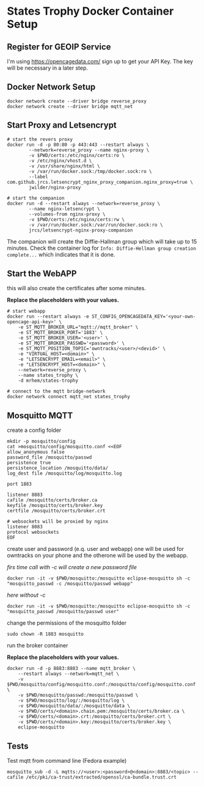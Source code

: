 # States Trophy Docker Container Setup

## Register for GEOIP Service
I'm using https://opencagedata.com/
sign up to get your API Key. The key will be necessary in a later step.

## Docker Network Setup
```
docker network create --driver bridge reverse_proxy
docker network create --driver bridge mqtt_net
```

## Start Proxy and Letsencrypt
```
# start the revers proxy
docker run -d -p 80:80 -p 443:443 --restart always \
        --network=reverse_proxy --name nginx-proxy \
        -v $PWD/certs:/etc/nginx/certs:ro \
        -v /etc/nginx/vhost.d \
        -v /usr/share/nginx/html \
        -v /var/run/docker.sock:/tmp/docker.sock:ro \
        --label com.github.jrcs.letsencrypt_nginx_proxy_companion.nginx_proxy=true \
        jwilder/nginx-proxy

# start the companion
docker run -d --restart always --network=reverse_proxy \
        --name nginx-letsencrypt \
        --volumes-from nginx-proxy \
        -v $PWD/certs:/etc/nginx/certs:rw \
        -v /var/run/docker.sock:/var/run/docker.sock:ro \
        jrcs/letsencrypt-nginx-proxy-companion
```
The companion will create the Diffie-Hallman group which will take up to 15 minutes.
Check the container log for `Info: Diffie-Hellman group creation complete...` which indicates that it is done.


## Start the WebAPP
this will also create the certificates after some minutes.

**Replace the placeholders with your values.**
```
# start webapp
docker run --restart always -e ST_CONFIG_OPENCAGEDATA_KEY='<your-own-opencage-api-key>' \
    -e ST_MQTT_BROKER_URL="mqtt://mqtt_broker" \
    -e ST_MQTT_BROKER_PORT='1883' \
    -e ST_MQTT_BROKER_USER='<user>' \
    -e ST_MQTT_BROKER_PASSWD='<password>' \
    -e ST_MQTT_POSITION_TOPIC='owntracks/<user>/<devid>' \
    -e "VIRTUAL_HOST=<domain>" \
    -e "LETSENCRYPT_EMAIL=<email>" \
    -e "LETSENCRYPT_HOST=<domain>" \
    --network=reverse_proxy \
    --name states_trophy \
    -d mrhem/states-trophy

# connect to the mqtt bridge-network
docker network connect mqtt_net states_trophy
```

## Mosquitto MQTT
create a config folder
```
mkdir -p mosquitto/config
cat >mosquitto/config/mosquitto.conf <<EOF
allow_anonymous false
password_file /mosquitto/passwd
persistence true
persistence_location /mosquitto/data/
log_dest file /mosquitto/log/mosquitto.log

port 1883

listener 8883
cafile /mosquitto/certs/broker.ca
keyfile /mosquitto/certs/broker.key
certfile /mosquitto/certs/broker.crt

# websockets will be proxied by nginx
listener 8083
protocol websockets
EOF
```

create user and password (e.q. user and webapp)
one will be used for owntracks on your phone and the otherone will be used by the webapp.

*firs time call with -c will create a new password file*
```
docker run -it -v $PWD/mosquitto:/mosquitto eclipse-mosquitto sh -c "mosquitto_passwd -c /mosquitto/passwd webapp"
```
*here without -c*
```
docker run -it -v $PWD/mosquitto:/mosquitto eclipse-mosquitto sh -c "mosquitto_passwd /mosquitto/passwd user"
```

change the permissions of the mosquitto folder
```
sudo chown -R 1883 mosquitto
```

run the broker container

**Replace the placeholders with your values.**
```
docker run -d -p 8883:8883 --name mqtt_broker \
    --restart always --network=mqtt_net \
    -v $PWD/mosquitto/config/mosquitto.conf:/mosquitto/config/mosquitto.conf \
    -v $PWD/mosquitto/passwd:/mosquitto/passwd \
    -v $PWD/mosquitto/log/:/mosquitto/log \
    -v $PWD/mosquitto/data/:/mosquitto/data \
    -v $PWD/certs/<domain>.chain.pem:/mosquitto/certs/broker.ca \
    -v $PWD/certs/<domain>.crt:/mosquitto/certs/broker.crt \
    -v $PWD/certs/<domain>.key:/mosquitto/certs/broker.key \
    eclipse-mosquitto
```

## Tests
Test mqtt from command line (Fedora example)
```
mosquitto_sub -d -L mqtts://<user>:<password>@<domain>:8883/<topic> --cafile /etc/pki/ca-trust/extracted/openssl/ca-bundle.trust.crt
```
